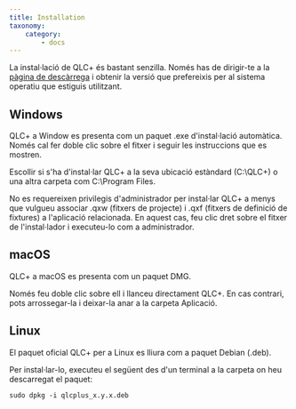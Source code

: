 ```yaml
---
title: Installation
taxonomy:
    category:
        - docs
---
```


La instal·lació de QLC+ és bastant senzilla.
Només has de dirigir-te a la [pàgina de descàrrega](https://www.qlcplus.org/download) i obtenir la versió que prefereixis per al sistema operatiu que estiguis utilitzant.

## Windows

QLC+ a Window es presenta com un paquet .exe d'instal·lació automàtica. Només cal fer doble clic sobre el fitxer i seguir les instruccions que es mostren.

Escollir si s'ha d'instal·lar QLC+ a la seva ubicació estàndard (C:\QLC+) o una altra carpeta com C:\Program Files.

No es requereixen privilegis d'administrador per instal·lar QLC+ a menys que vulgueu associar .qxw (fitxers de projecte) i .qxf (fitxers de definició de fixtures) a l'aplicació relacionada.
En aquest cas, feu clic dret sobre el fitxer de l'instal·lador i executeu-lo com a administrador.

## macOS

QLC+ a macOS es presenta com un paquet DMG.

Només feu doble clic sobre ell i llanceu directament QLC+. En cas contrari, pots arrossegar-la i deixar-la anar a la carpeta Aplicació.

## Linux

El paquet oficial QLC+ per a Linux es lliura com a paquet Debian (.deb).

Per instal·lar-lo, executeu el següent des d'un terminal a la carpeta on heu descarregat el paquet:
```
sudo dpkg -i qlcplus_x.y.x.deb
```
